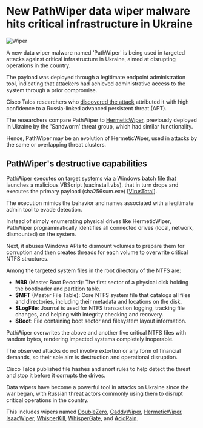 # New PathWiper data wiper malware hits critical infrastructure in Ukraine

![Wiper](https://www.bleepstatic.com/content/hl-images/2022/10/07/hacker-hammer-destroying-data.jpg)

A new data wiper malware named 'PathWiper' is being used in targeted attacks against critical infrastructure in Ukraine, aimed at disrupting operations in the country.

The payload was deployed through a legitimate endpoint administration tool, indicating that attackers had achieved administrative access to the system through a prior compromise.

Cisco Talos researchers who [discovered the attack](https://blog.talosintelligence.com/pathwiper-targets-ukraine/) attributed it with high confidence to a Russia-linked advanced persistent threat (APT).

The researchers compare PathWiper to [HermeticWiper](https://www.bleepingcomputer.com/news/security/new-data-wiping-malware-used-in-destructive-attacks-on-ukraine/), previously deployed in Ukraine by the 'Sandworm' threat group, which had similar functionality.

Hence, PathWiper may be an evolution of HermeticWiper, used in attacks by the same or overlapping threat clusters.

## PathWiper's destructive capabilities

PathWiper executes on target systems via a Windows batch file that launches a malicious VBScript (uacinstall.vbs), that in turn drops and executes the primary payload (sha256sum.exe) \[[VirusTotal](https://www.virustotal.com/gui/file/7c792a2b005b240d30a6e22ef98b991744856f9ab55c74df220f32fe0d00b6b3)\].

The execution mimics the behavior and names associated with a legitimate admin tool to evade detection.

Instead of simply enumerating physical drives like HermeticWiper, PathWiper programmatically identifies all connected drives (local, network, dismounted) on the system.

Next, it abuses Windows APIs to dismount volumes to prepare them for corruption and then creates threads for each volume to overwrite critical NTFS structures.

Among the targeted system files in the root directory of the NTFS are:

* **MBR** (Master Boot Record): The first sector of a physical disk holding the bootloader and partition table.
* **$MFT** (Master File Table): Core NTFS system file that catalogs all files and directories, including their metadata and locations on the disk.
* **$LogFile**: Journal is used for NTFS transaction logging, tracking file changes, and helping with integrity checking and recovery.
* **$Boot**: File containing boot sector and filesystem layout information.

PathWiper overwrites the above and another five critical NTFS files with random bytes, rendering impacted systems completely inoperable.

The observed attacks do not involve extortion or any form of financial demands, so their sole aim is destruction and operational disruption.

Cisco Talos published file hashes and snort rules to help detect the threat and stop it before it corrupts the drives.

Data wipers have become a powerful tool in attacks on Ukraine since the war began, with Russian threat actors commonly using them to disrupt critical operations in the country.

This includes wipers named [DoubleZero](https://cert.gov.ua/article/38088), [CaddyWiper](https://www.bleepingcomputer.com/news/security/ukraine-sandworm-hackers-hit-news-agency-with-5-data-wipers/), [HermeticWiper](https://www.bleepingcomputer.com/news/security/new-data-wiping-malware-used-in-destructive-attacks-on-ukraine/), [IsaacWiper](https://www.bleepingcomputer.com/news/security/new-worm-and-data-wiper-malware-seen-hitting-ukrainian-networks/), [WhisperKill](https://cip.gov.ua/ua/news/informaciya-shodo-imovirnoyi-provokaciyi), [WhisperGate](https://www.bleepingcomputer.com/news/security/microsoft-fake-ransomware-targets-ukraine-in-data-wiping-attacks/), and [AcidRain](https://www.bleepingcomputer.com/news/security/viasat-confirms-satellite-modems-were-wiped-with-acidrain-malware/).
